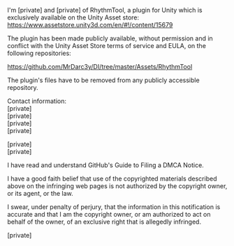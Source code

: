 I'm [private] and [private] of RhythmTool, a plugin for Unity which is exclusively
available on the Unity Asset store: https://www.assetstore.unity3d.com/en/#!/content/15679

The plugin has been made publicly available, without permission and in
conflict with the Unity Asset Store terms of service and EULA, on the
following repositories:

https://github.com/MrDarc3y/DI/tree/master/Assets/RhythmTool

The plugin's files have to be removed from any publicly accessible
repository.

Contact information:  
[private]  
[private]  
[private]  
[private]  

[private]  
[private]  

I have read and understand GitHub's Guide to Filing a DMCA Notice.

I have a good faith belief that use of the copyrighted materials described
above on the infringing web pages is not authorized by the copyright owner,
or its agent, or the law.

I swear, under penalty of perjury, that the information in this
notification is accurate and that I am the copyright owner, or am
authorized to act on behalf of the owner, of an exclusive right that is
allegedly infringed.

[private]  
